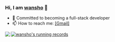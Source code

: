 ### Hi, I am [wansho](https://gitbook.wansho.cn/) 👋

- 🔭 Committed to becoming a full-stack developer
- 📫 How to reach me: [[Gmail]](mailto:wanshojs@gmail.com)

<!--[![Wansho's github stats](https://github-readme-stats.vercel.app/api?username=wansho)](https://github.com/wansho)-->

[![wansho's running records](http://running.wansho.top)](http://running.wansho.top)
<a href="https://gitbook.wansho.cn/"> <img align="left" src="https://github-readme-stats.vercel.app/api/top-langs/?username=wansho&layout=compact&hide=HTML" /></a>
